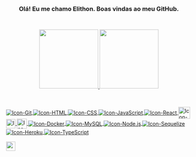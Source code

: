 <h3 align="center">Olá! Eu me chamo Elithon. Boas vindas ao meu GitHub.</h3>

  ##

<div align="center">
  <br>
  <a href="https://github.com/oelithon">
    <img height="160em" src="https://github-readme-stats.vercel.app/api?username=oelithon&show_icons=true&theme=github_dark&include_all_commits=true&count_private=true"/>
    <img height="160em" src="https://github-readme-stats.vercel.app/api/top-langs/?username=oelithon&layout=compact&langs_count=7&theme=github_dark"/>
</div>
  
  ##

<div style="display: inline_block">
  <br>
    <img align="center" alt="Icon-Git" src="https://icongr.am/devicon/git-original.svg?size=27&color=currentColor">
    <img align="center" alt="Icon-HTML" src="https://icongr.am/devicon/html5-original.svg?size=27&color=currentColor">
    <img align="center" alt="Icon-CSS" src="https://icongr.am/devicon/css3-original.svg?size=27&color=currentColor">
    <img align="center" alt="Icon-JavaScript" src="https://icongr.am/devicon/javascript-original.svg?size=27&color=currentColor">
    <img align="center" alt="Icon-React" src="https://icongr.am/devicon/react-original.svg?size=27&color=currentColor">
    <img align="center" alt="Icon-Redux" height="32" src="https://redux.js.org/img/redux.svg">
    <img align="center" alt="Icon-Jest" height="25" src="https://user-images.githubusercontent.com/85764731/154803983-010a6f92-0d75-4351-a453-4ecdfa8d0da7.png">
    <img align="center" alt="Icon-Chai" height="27" src="https://www.chaijs.com/img/chai-logo-small.png">
    <img align="center" alt="Icon-Docker" src="https://icongr.am/devicon/docker-original.svg?size=27&color=currentColor">
    <img align="center" alt="Icon-MySQL" src="https://icongr.am/devicon/mysql-original.svg?size=27&color=currentColor">
    <img align="center" alt="Icon-Node.js" src="https://icongr.am/devicon/nodejs-original.svg?size=27&color=currentColor">
    <img align="center" alt="Icon-Sequelize" src="https://icongr.am/devicon/sequelize-original.svg?size=27&color=currentColor">
    <img align="center" alt="Icon-Heroku" src="https://icongr.am/devicon/heroku-original.svg?size=27&color=currentColor">
    <img align="center" alt="Icon-TypeScript" src="https://icongr.am/devicon/typescript-original.svg?size=27&color=currentColor">
</div>

<div>
  <br>
<!-- <a href = "mailto:elithonsilva@gmail.com"><img height="25" src="https://img.shields.io/badge/-Gmail-%23333?style=for-the-badge&logo=gmail&logoColor=white" target="_blank"></a> -->
<!--     <a href="https://instagram.com/oelithon"><img height="25" src="https://img.shields.io/badge/-Instagram-%23E4405F?style=for-the-badge&logo=instagram&logoColor=white" target="_blank"></a> -->
    <a href="https://www.linkedin.com/in/elithonsilva/"><img height="25" src="https://img.shields.io/badge/-LinkedIn-%230077B5?style=for-the-badge&logo=linkedin&logoColor=white" target="_blank"></a>
</div>
